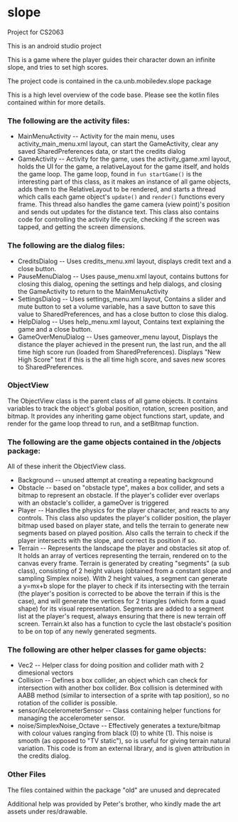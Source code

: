 # slope
Project for CS2063

This is an android studio project

This is a game where the player guides their character down an infinite slope, and tries to set high scores.

The project code is contained in the ca.unb.mobiledev.slope package

This is a high level overview of the code base. Please see the kotlin files contained within for more details.

### The following are the activity files:
- MainMenuActivity -- Activity for the main menu, uses activity_main_menu.xml layout, can start the GameActivity, clear any saved SharedPreferences data, or start the credits dialog
- GameActivity -- Activity for the game, uses the activity_game.xml layout, holds the UI for the game, a relativeLayout for the game itself, and holds the game loop. The game loop, found in `fun startGame()` is the interesting part of this class, as it makes an instance of all game objects, adds them to the RelativeLayout to be rendered, and starts a thread which calls each game object's `update()` and `render()` functions every frame. This thread also handles the game camera (view point)\'s position and sends out updates for the distance text. This class also contains code for controlling the activity life cycle, checking if the screen was tapped, and getting the screen dimensions.

### The following are the dialog files:
- CreditsDialog -- Uses credits_menu.xml layout, displays credit text and a close button.
- PauseMenuDialog -- Uses pause_menu.xml layout, contains buttons for closing this dialog, opening the settings and help dialogs, and closing the GameActivity to return to the MainMenuActivity
- SettingsDialog -- Uses settings_menu.xml layout, Contains a slider and mute button to set a volume variable, has a save button to save this value to SharedPreferences, and has a close button to close this dialog.
- HelpDialog -- Uses help_menu.xml layout, Contains text explaining the game and a close button.
- GameOverMenuDialog -- Uses gameover_menu layout, Displays the distance the player achieved in the present run, the last run, and the all time high score run (loaded from SharedPreferences). Displays "New High Score" text if this is the all time high score, and saves new scores to SharedPreferences.

### ObjectView
The ObjectView class is the parent class of all game objects. It contains variables to track the object's global position, rotation, screen position, and bitmap. It provides any inheriting game object functions start, update, and render for the game loop thread to run, and a setBitmap function.

### The following are the game objects contained in the /objects package:
All of these inherit the ObjectView class.
- Background -- unused attempt at creating a repeating background
- Obstacle -- based on "obstacle type", makes a box collider, and sets a bitmap to represent an obstacle. If the player's collider ever overlaps with an obstacle's collider, a gameOver is triggered
- Player -- Handles the physics for the player character, and reacts to any controls. This class also updates the player's collider position, the player bitmap used based on player state, and tells the terrain to generate new segments based on played position. Also calls the terrain to check if the player intersects with the slope, and correct its position if so.
- Terrain -- Represents the landscape the player and obstacles sit atop of. It holds an array of vertices representing the terrain, rendered on to the canvas every frame. Terrain is generated by creating "segments" (a sub class), consisting of 2 height values (obtained from a constant slope and sampling Simplex noise). With 2 height values, a segment can generate a y=mx+b slope for the player to check if its intersecting with the terrain (the player's position is corrected to be above the terrain if this is the case), and will generate the vertices for 2 triangles (which form a quad shape) for its visual representation. Segments are added to a segment list at the player's request, always ensuring that there is new terrain off screen. Terrain.kt also has a function to cycle the last obstacle's position to be on top of any newly generated segments.

### The following are other helper classes for game objects:
- Vec2 -- Helper class for doing position and collider math with 2 dimesional vectors
- Collision -- Defines a box collider, an object which can check for intersection with another box collider. Box collision is determined with AABB method (similar to intersection of a sprite with tap position), so no rotation of the collider is possible.
- sensor/AccelerometerSensor -- Class containing helper functions for managing the accelerometer sensor.
- noise/SimplexNoise_Octave -- Effectively generates a texture/bitmap with colour values ranging from black (0) to white (1). This noise is smooth (as opposed to "TV static"), so is useful for giving terrain natural variation. This code is from an external library, and is given attribution in the credits dialog.

### Other Files

The files contained within the package "old" are unused and deprecated

Additional help was provided by Peter's brother, who kindly made the art assets under res/drawable.